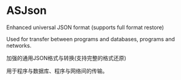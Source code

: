 # ASJson

Enhanced universal JSON format (supports full format restore)

Used for transfer between programs and databases, programs and networks.

加强的通用JSON格式与转换(支持完整的格式还原)

用于程序与数据库、程序与网络间的传输。
